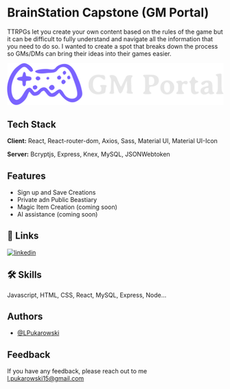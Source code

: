 
# BrainStation Capstone (GM Portal)

TTRPGs let you create your own content based on the rules of the game but it can be difficult to fully understand and navigate all the information that you need to do so. I wanted to create a spot that breaks down the process so GMs/DMs can bring their ideas into their games easier.


![Logo](./src/assets/images/Standard%20Logo%20Files/Original%20on%20Transparent.png)


## Tech Stack

**Client:** React, React-router-dom, Axios, Sass, Material UI, Material UI-Icon

**Server:** Bcryptjs, Express, Knex, MySQL, JSONWebtoken


## Features

- Sign up and Save Creations
- Private adn Public Beastiary
- Magic Item Creation (coming soon)
- AI assistance (coming soon)



## 🔗 Links

[![linkedin](https://img.shields.io/badge/linkedin-0A66C2?style=for-the-badge&logo=linkedin&logoColor=white)](https://www.linkedin.com/in/logan-pukarowski/)



## 🛠 Skills
Javascript, HTML, CSS, React, MySQL, Express, Node... 


## Authors

- [@LPukarowski](https://www.github.com/LPukarowski)


## Feedback

If you have any feedback, please reach out to me l.pukarowski15@gmail.com


